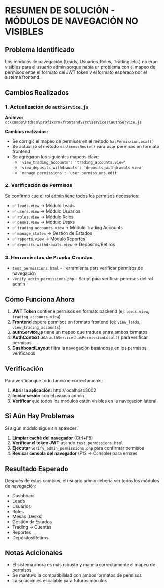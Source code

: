 # RESUMEN DE SOLUCIÓN - MÓDULOS DE NAVEGACIÓN NO VISIBLES

## Problema Identificado
Los módulos de navegación (Leads, Usuarios, Roles, Trading, etc.) no eran visibles para el usuario admin porque había un problema con el mapeo de permisos entre el formato del JWT token y el formato esperado por el sistema frontend.

## Cambios Realizados

### 1. Actualización de `authService.js`
**Archivo:** `c:\xampp\htdocs\profixcrm\frontend\src\services\authService.js`

**Cambios realizados:**
- Se corrigió el mapeo de permisos en el método `hasPermissionLocal()`
- Se actualizó el método `canAccessRoute()` para usar permisos en formato frontend
- Se agregaron los siguientes mapeos clave:
  - `'view_trading_accounts': 'trading_accounts.view'`
  - `'view_deposits_withdrawals': 'deposits_withdrawals.view'`
  - `'manage_permissions': 'user_permissions.edit'`

### 2. Verificación de Permisos
Se confirmó que el rol admin tiene todos los permisos necesarios:
- ✅ `leads.view` → Módulo Leads
- ✅ `users.view` → Módulo Usuarios  
- ✅ `roles.view` → Módulo Roles
- ✅ `desks.view` → Módulo Desks
- ✅ `trading_accounts.view` → Módulo Trading Accounts
- ✅ `manage_states` → Gestión de Estados
- ✅ `reports.view` → Módulo Reportes
- ✅ `deposits_withdrawals.view` → Depósitos/Retiros

### 3. Herramientas de Prueba Creadas
- `test_permissions.html` - Herramienta para verificar permisos de navegación
- `verify_admin_permissions.php` - Script para verificar permisos del rol admin

## Cómo Funciona Ahora

1. **JWT Token** contiene permisos en formato backend (ej: `leads.view`, `trading_accounts.view`)
2. **Frontend** espera permisos en formato frontend (ej: `view_leads`, `view_trading_accounts`)
3. **authService.js** tiene un mapeo que traduce entre ambos formatos
4. **AuthContext** usa `authService.hasPermissionLocal()` para verificar permisos
5. **DashboardLayout** filtra la navegación basándose en los permisos verificados

## Verificación

Para verificar que todo funcione correctamente:

1. **Abrir la aplicación:** http://localhost:3002
2. **Iniciar sesión** con el usuario admin
3. **Verificar** que todos los módulos estén visibles en la navegación lateral

## Si Aún Hay Problemas

Si algún módulo sigue sin aparecer:

1. **Limpiar caché del navegador** (Ctrl+F5)
2. **Verificar el token JWT** usando `test_permissions.html`
3. **Ejecutar** `verify_admin_permissions.php` para confirmar permisos
4. **Revisar consola del navegador** (F12 → Console) para errores

## Resultado Esperado

Después de estos cambios, el usuario admin debería ver todos los módulos de navegación:
- Dashboard
- Leads
- Usuarios  
- Roles
- Mesas (Desks)
- Gestión de Estados
- Trading → Cuentas
- Reportes
- Depósitos/Retiros

## Notas Adicionales

- El sistema ahora es más robusto y maneja correctamente el mapeo de permisos
- Se mantuvo la compatibilidad con ambos formatos de permisos
- La solución es escalable para futuros módulos